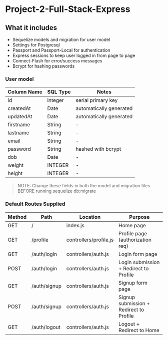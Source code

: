 # Project-2-Full-Stack-Express

## What it includes

* Sequelize models and migration for user model
* Settings for Postgresql
* Passport and Passport-Local for authentication
* Express sessions to keep user logged in from page to page
* Connect-Flash for error/success messages
* Bcrypt for hashing passwords

### User model

| Column Name | SQL Type | Notes |
| ----------- | -------- | ------------------------------- |
| id | integer | serial primary key |
| createdAt | Date | automatically generated |
| updatedAt | Date | automatically generated |
| firstname | String | - |
| lastname | String | - |
| email | String | - |
| password | String | hashed with bcrypt |
| dob | Date | - |
| weight | INTEGER | - |
| height | INTEGER | - |

> NOTE: Change these fields in both the model and migration files BEFORE running
sequelize db:migrate

### Default Routes Supplied

| Method | Path | Location | Purpose |
| ------ | ----------------- | ----------------------------- | ------------------------------------------ |
| GET | / | index.js | Home page |
| GET | /profile | controllers/profile.js | Profile page (authorization req) |
| GET | /auth/login | controllers/auth.js | Login form page |
| POST | /auth/login | controllers/auth.js | Login submission + Redirect to Profile |
| GET | /auth/signup | controllers/auth.js | Signup form page |
| POST | /auth/signup | controllers/auth.js |Signup submission + Redirect to Profile |
| GET | /auth/logout | controllers/auth.js |Logout + Redirect to Home |
